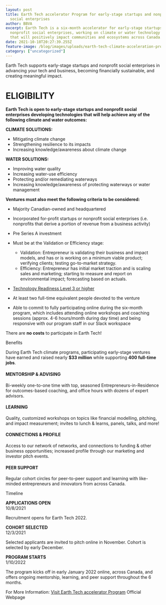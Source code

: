 ```yaml
---
layout: post
title: Earth Tech accelerator Program for early-stage startups and nonprofit
  social enterprises
author: BBVA
excerpt: Earth Tech is a six-month accelerator for early-stage startups and
  nonprofit social enterprises, working on climate or water technology solutions
  that will positively impact communities and ecosystems across Canada.
date: 2021-10-18T20:27:39.255Z
feature-image: /blog/images/uploads/earth-tech-climate-acceleration-program.jpg
category: ["uncategorized"]
---
```

Earth Tech supports early-stage startups and nonprofit social enterprises in advancing your tech and business, becoming financially sustainable, and creating meaningful impact. 



# ELIGIBILITY

**Earth Tech is open to early-stage startups and nonprofit social enterprises developing technologies that will help achieve any of the following climate and water outcomes:**

**CLIMATE SOLUTIONS:**

* Mitigating climate change
* Strengthening resilience to its impacts
* Increasing knowledge/awareness about climate change

**WATER SOLUTIONS:**

* Improving water quality
* Increasing water-use efficiency
* Protecting and/or remediating waterways
* Increasing knowledge/awareness of protecting waterways or water management

**Ventures must also meet the following criteria to be considered:**

* Majority Canadian-owned and headquartered
* Incorporated for-profit startups or nonprofit social enterprises (i.e. nonprofits that derive a portion of revenue from a business activity)
* Pre Series A investment 
* Must be at the Validation or Efficiency stage:

  * Validation: Entrepreneur is validating their business and impact models, and has or is working on a minimum viable product; verifying clients; testing go-to-market strategy.
  * Efficiency: Entrepreneur has initial market traction and is scaling sales and marketing; starting to measure and report on environmental impact; forecasting based on actuals.
* [Technology Readiness Level 3 or higher](https://www.ic.gc.ca/eic/site/080.nsf/eng/00002.html)
* At least two full-time equivalent people devoted to the venture
* Able to commit to fully participating online during the six-month program, which includes attending online workshops and coaching sessions (approx. 4-6 hours/month during day time) and being responsive with our program staff in our Slack workspace

There are **no costs** to participate in Earth Tech!



Benefits

During Earth Tech climate programs, participating early-stage ventures have earned and raised nearly **$33 million** while supporting **400 full-time jobs**.



#### MENTORSHIP & ADVISING

Bi-weekly one-to-one time with top, seasoned Entrepreneurs-in-Residence for outcomes-based coaching, and office hours with dozens of expert advisors.



#### LEARNING

Quality, customized workshops on topics like financial modelling, pitching, and impact measurement; invites to lunch & learns, panels, talks, and more!



#### CONNECTIONS & PROFILE

Access to our network of networks, and connections to funding & other business opportunities; increased profile through our marketing and investor pitch events.



#### PEER SUPPORT

Regular cohort circles for peer-to-peer support and learning with like-minded entrepreneurs and innovators from across Canada.

Timeline

**APPLICATIONS OPEN**\
10/8/2021

Recruitment opens for Earth Tech 2022.

**COHORT SELECTED**\
12/3/2021

Selected applicants are invited to pitch online in November. Cohort is selected by early December.

**PROGRAM STARTS**\
1/10/2022

The program kicks off in early January 2022 online, across Canada, and offers ongoing mentorship, learning, and peer support throughout the 6 months.



For More Information: [Visit Earth Tech accelerator Program](https://climateventures.org/earthtech/apply/) Official Webpage